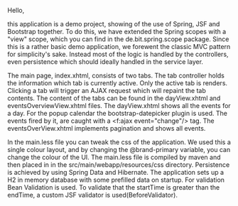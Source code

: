 Hello,

this application is a demo project, showing of the use of Spring, JSF and Bootstrap together.
To do this, we have extended the Spring scopes with a "view" scope, which you can find in the de.bit.spring.scope package.
Since this is a rather basic demo application, we forewent the classic MVC pattern for simplicity's sake. Instead most
of the logic is handled by the controllers, even persistence which should  ideally handled in the service layer.

The main page, index.xhtml, consists of two tabs. The tab controller holds the information which tab is currently active.
Only the active tab is renders. Clicking a tab will trigger an AJAX request which will repaint the tab contents. The content
of the tabs can be found in the dayView.xhtml and eventsOverviewView.xhtml files.
The dayView.xhtml shows all the events for a day. For the popup calendar the bootstrap-datepicker plugin is used. The events
fired by it, are caught with a <f:ajax event="change"/> tag.
The eventsOverView.xhtml implements pagination and shows all events.

In the main.less file you can tweak the css of the application. We used this a single colour layout, and by changing the 
@brand-primary variable, you can change the colour of the UI. The main.less file is compiled by maven and then placed in
in the src/main/webapp/resources/css directory.
Persistence is achieved by using Spring Data and Hibernate. The application sets up a H2 in memory database with some
prefilled data on startup.
For validation Bean Validation is used. To validate that the startTime is greater than the endTime, a custom JSF validator
is used(BeforeValidator).